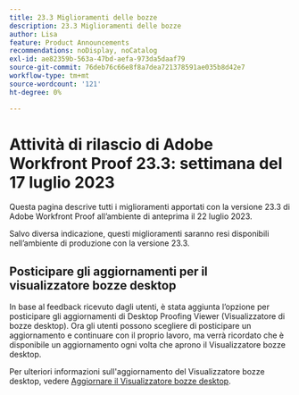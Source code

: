 ```yaml
---
title: 23.3 Miglioramenti delle bozze
description: 23.3 Miglioramenti delle bozze
author: Lisa
feature: Product Announcements
recommendations: noDisplay, noCatalog
exl-id: ae82359b-563a-47bd-aefa-973da5daaf79
source-git-commit: 76deb76c66e8f8a7dea721378591ae035b8d42e7
workflow-type: tm+mt
source-wordcount: '121'
ht-degree: 0%

---
```


# Attività di rilascio di Adobe Workfront Proof 23.3: settimana del 17 luglio 2023

Questa pagina descrive tutti i miglioramenti apportati con la versione 23.3 di Adobe Workfront Proof all’ambiente di anteprima il 22 luglio 2023.

Salvo diversa indicazione, questi miglioramenti saranno resi disponibili nell’ambiente di produzione con la versione 23.3.

## Posticipare gli aggiornamenti per il visualizzatore bozze desktop

In base al feedback ricevuto dagli utenti, è stata aggiunta l’opzione per posticipare gli aggiornamenti di Desktop Proofing Viewer (Visualizzatore di bozze desktop). Ora gli utenti possono scegliere di posticipare un aggiornamento e continuare con il proprio lavoro, ma verrà ricordato che è disponibile un aggiornamento ogni volta che aprono il Visualizzatore bozze desktop.

Per ulteriori informazioni sull&#39;aggiornamento del Visualizzatore bozze desktop, vedere [Aggiornare il Visualizzatore bozze desktop](/help/quicksilver/review-and-approve-work/proofing/use-the-desktop-proofing-viewer/update-the-desktop-proofing-viewer.md).

